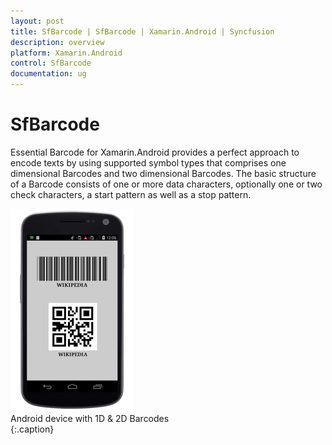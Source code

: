 ```yaml
---
layout: post
title: SfBarcode | SfBarcode | Xamarin.Android | Syncfusion
description: overview
platform: Xamarin.Android
control: SfBarcode
documentation: ug
---
```


# SfBarcode

Essential Barcode for Xamarin.Android provides a perfect approach to encode texts by using supported symbol types that comprises one dimensional Barcodes and two dimensional Barcodes. The basic structure of a Barcode consists of one or more data characters, optionally one or two check characters, a start pattern as well as a stop pattern.


![](Overview_images/Overview_img1.png)                                                                                                                    
Android device with 1D & 2D Barcodes                                                           
{:.caption}

